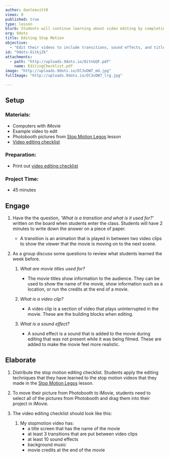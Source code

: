 ```yaml
---
author: danleavitt0
views: 0
published: true
type: lesson
blurb: Students will continue learning about video editing by completing a mini project in which they will edit their stop motions from lesson 2.
org: 9dots
title: Editing Stop Motion
objective: 
  - "Edit their videos to include transitions, sound effects, and titles"
id: "9dots-OitkjZk"
attachments: 
  - path: "http://uploads.9dots.io/OitnGQF.pdf"
    name: EditingChecklist.pdf
image: "http://uploads.9dots.io/Ol3vDW7_md.jpg"
fullImage: "http://uploads.9dots.io/Ol3vDW7_lrg.jpg"

---
```


## Setup

### Materials:

- Computers with iMovie
- Example video to edit
- Photobooth pictures from [Stop Motion Legos](http://www.9dots.io/9dots/OitXCP0) lesson
- [Video editing checklist](http://uploads.9dots.io/OitnGQF.pdf)

### Preparation:

- Print out [video editing checklist](http://uploads.9dots.io/OitnGQF.pdf)

### Project Time:

- 45 minutes

## Engage

1. Have the the question, _'What is a transition and what is it used for?'_ written on the board when students enter the class. Students will have 2 minutes to write down the answer on a piece of paper.
	- A transition is an animation that is played in between two video clips to show the viewer that the movie is moving on to the next scene.

2. As a group discuss some questions to review what students learned the week before.
	1. _What are movie titles used for?_
		- The movie titles show information to the audience. They can be used to show the name of the movie, show information such as a location, or run the credits at the end of a movie.

	2. _What is a video clip?_
		- A video clip is a section of video that plays uninterrupted in the movie. These are the building blocks when editing.

	3. _What is a sound effect?_
		- A sound effect is a sound that is added to the movie during editing that was not present while it was being filmed. These are added to make the movie feel more realistic. 

## Elaborate

1. Distribute the stop motion editing checklist. Students apply the editing techniques that they have learned to the stop motion videos that they made in the [Stop Motion Legos](http://www.9dots.io/9dots/OitXCP0) lesson. 

2. To move their picture from Photobooth to iMovie, students need to select all of the pictures from Photobooth and drag them into their project in iMovie.

3. The video editing checklist should look like this:
	1. My stopmotion video has:
		- a title screen that has the name of the movie
		- at least 3 transitions that are put between video clips
		- at least 10 sound effects
		- background music
		- movie credits at the end of the movie
